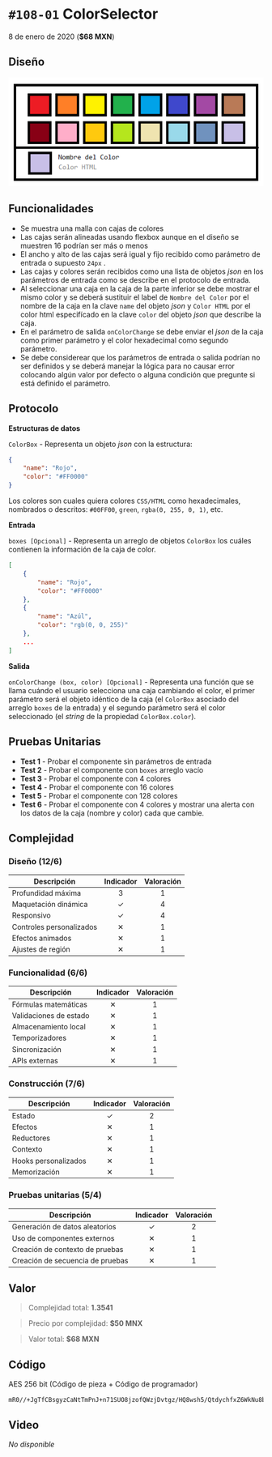 # `#108-01` ColorSelector 

8 de enero de 2020 (**$68 MXN**)

## Diseño

![diseño de la pieza](@108-01.d1.png)

## Funcionalidades

* Se muestra una malla con cajas de colores
* Las cajas serán alineadas usando flexbox aunque en el diseño se muestren 16 podrían ser más o menos
* El ancho y alto de las cajas será igual y fijo recibido como parámetro de entrada o supuesto `24px` .
* Las cajas y colores serán recibidos como una lista de objetos _json_ en los parámetros de entrada como se describe en el protocolo de entrada.
* Al seleccionar una caja en la caja de la parte inferior se debe mostrar el mismo color y se deberá sustituir el label de `Nombre del Color` por el nombre de la caja en la clave `name` del objeto _json_ y `Color HTML` por el color html especifícado en la clave `color` del objeto _json_ que describe la caja.
* En el parámetro de salida `onColorChange` se debe enviar el _json_ de la caja como primer parámetro y el color hexadecimal como segundo parámetro.
* Se debe considerear que los parámetros de entrada o salida podrían no ser definidos y se deberá manejar la lógica para no causar error colocando algún valor por defecto o alguna condición que pregunte si está definido el parámetro.

## Protocolo

__Estructuras de datos__

`ColorBox` - Representa un objeto _json_ con la estructura:

``` json
{
    "name": "Rojo",
    "color": "#FF0000"
}
```

Los colores son cuales quiera colores `CSS/HTML` como hexadecimales, nombrados o descritos: `#00FF00`, `green`, `rgba(0, 255, 0, 1)`, etc.

__Entrada__

`boxes [Opcional]` - Representa un arreglo de objetos `ColorBox` los cuáles contienen la información de la caja de color.

``` json
[
    {
        "name": "Rojo",
        "color": "#FF0000"
    },
    {
        "name": "Azúl",
        "color": "rgb(0, 0, 255)"
    },
    ...
]
```

__Salida__

`onColorChange (box, color) [Opcional]` - Representa una función que se llama cuándo el usuario selecciona una caja cambiando el color, el primer parámetro será el objeto idéntico de la caja (el `ColorBox` asociado del arreglo `boxes` de la entrada) y el segundo parámetro será el color seleccionado (el _string_ de la propiedad `ColorBox.color`).

## Pruebas Unitarias

* __Test 1__ - Probar el componente sin parámetros de entrada
* __Test 2__ - Probar el componente con `boxes` arreglo vacío
* __Test 3__ - Probar el componente con 4 colores
* __Test 4__ - Probar el componente con 16 colores
* __Test 5__ - Probar el componente con 128 colores
* __Test 6__ - Probar el componente con 4 colores y mostrar una alerta con los datos de la caja (nombre y color) cada que cambie.

## Complejidad

### __Diseño__ (12/6)

| Descripción | Indicador | Valoración |
| --- | :-: | :-: |
| Profundidad máxima | 3 | 1 |
| Maquetación dinámica | &#x2713; | 4 |
| Responsivo | &#x2713; | 4 |
| Controles personalizados | &#x2715; | 1 |
| Efectos animados | &#x2715; | 1 |
| Ajustes de región  | &#x2715; | 1 |

### __Funcionalidad__ (6/6)

| Descripción | Indicador | Valoración |
| --- | :-: | :-: |
| Fórmulas matemáticas | &#x2715; | 1 |
| Validaciones de estado | &#x2715; | 1 |
| Almacenamiento local | &#x2715; | 1 |
| Temporizadores | &#x2715; | 1 |
| Sincronización | &#x2715; | 1 |
| APIs externas | &#x2715; | 1 |

### __Construcción__ (7/6)

| Descripción | Indicador | Valoración |
| --- | :-: | :-: |
| Estado | &#x2713; | 2 |
| Efectos | &#x2715; | 1 |
| Reductores | &#x2715; | 1 |
| Contexto | &#x2715; | 1 |
| Hooks personalizados | &#x2715; | 1 |
| Memorización | &#x2715; | 1 |

### __Pruebas unitarias__ (5/4)

| Descripción | Indicador | Valoración |
| --- | :-: | :-: |
| Generación de datos aleatorios | &#x2713; | 2 |
| Uso de componentes externos | &#x2715; | 1 |
| Creación de contexto de pruebas | &#x2715; | 1 |
| Creación de secuencia de pruebas | &#x2715; | 1 |

## Valor

> Complejidad total: **1.3541**

> Precio por complejidad: **$50 MNX**

> Valor total: **$68 MXN**

## Código

AES 256 bit (Código de pieza + Código de programador)

```base64
mR0//+JgTfCBsgyzCaNtTmPnJ+n71SUO8jzofQWzjDvtgz/HQ8wsh5/QtdychfxZ6WkNu8bGTC38Rcu94aYgCw==
```

## Video

_No disponible_

